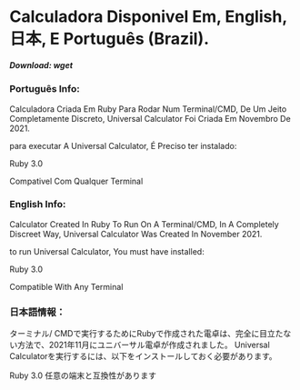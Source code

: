 
<h1 align:"center">Calculadora Disponivel Em, English, 日本, E Português (Brazil).</h1><p>
<p><h5> Download: wget  </h5>
  
<h3>Português Info:</h3>
  Calculadora Criada Em Ruby Para Rodar Num Terminal/CMD, De Um Jeito Completamente Discreto, Universal Calculator Foi Criada Em Novembro De 2021.<p>
  para executar A Universal Calculator, É Preciso ter instalado:
  
  Ruby 3.0<p>
     Compativel Com Qualquer Terminal
<h3>English Info:</h3>
  Calculator Created In Ruby To Run On A Terminal/CMD, In A Completely Discreet Way, Universal Calculator Was Created In November 2021.<p>
  to run Universal Calculator, You must have installed:
  
  Ruby 3.0<p>
     Compatible With Any Terminal
    
<h3>日本語情報：</h3>
  ターミナル/ CMDで実行するためにRubyで作成された電卓は、完全に目立たない方法で、2021年11月にユニバーサル電卓が作成されました。
  Universal Calculatorを実行するには、以下をインストールしておく必要があります。
  
  Ruby 3.0
     任意の端末と互換性があります
